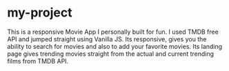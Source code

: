 # my-project
This is a responsive Movie App I personally built for fun. I used TMDB free API and jumped straight using Vanilla JS. Its responsive, gives you the ability to search for movies and also to add your favorite movies. Its landing page gives trending movies straight from the actual and current trending films from TMDB API.
